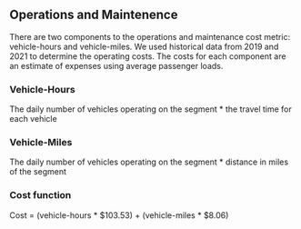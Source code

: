 ## Operations and Maintenence

There are two components to the operations and maintenance cost metric: vehicle-hours and vehicle-miles. We used historical data from 2019 and 2021 to determine the operating costs. The costs for each component are an estimate of expenses using average passenger loads.

### Vehicle-Hours

The daily number of vehicles operating on the segment \* the travel time for each vehicle

### Vehicle-Miles

The daily number of vehicles operating on the segment \* distance in miles of the segment

### Cost function

Cost = (vehicle-hours \* $103.53) + (vehicle-miles \* $8.06)
